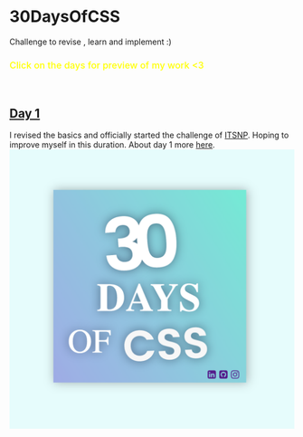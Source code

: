 # 30DaysOfCSS
Challenge to revise , learn and implement :)
<br>
### <span style="color : yellow; font-weight : 550;">Click on the days for preview of my work <3</span>
<br>


## <a href="https://ritikpanta.github.io/30DaysOfCSS/day1/" target="_blank">Day 1</a>
I revised the basics and officially started the challenge of <a href="https://clg.askmitra.com/">ITSNP</a>. Hoping to improve myself in this duration.
About day 1 more <a href="https://github.com/Ritikpanta/30DaysOfCSS/tree/main/day1">here</a>.
<a href="https://github.com/Ritikpanta/30DaysOfCSS/blob/main/day1/Screen%20Shot%202022-09-22%20at%209.51.20%20PM.png?raw=true"></a>
<img src="https://github.com/Ritikpanta/30DaysOfCSS/blob/main/day1/Day1.png?raw=true">
##
 

